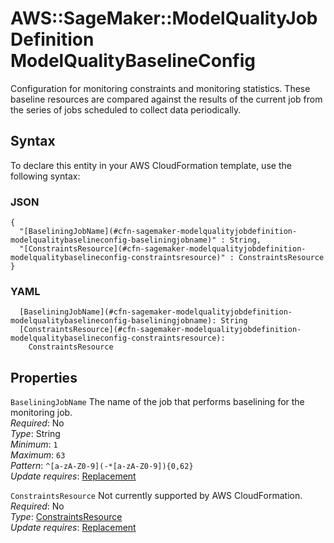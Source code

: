# AWS::SageMaker::ModelQualityJobDefinition ModelQualityBaselineConfig<a name="aws-properties-sagemaker-modelqualityjobdefinition-modelqualitybaselineconfig"></a>

Configuration for monitoring constraints and monitoring statistics\. These baseline resources are compared against the results of the current job from the series of jobs scheduled to collect data periodically\.

## Syntax<a name="aws-properties-sagemaker-modelqualityjobdefinition-modelqualitybaselineconfig-syntax"></a>

To declare this entity in your AWS CloudFormation template, use the following syntax:

### JSON<a name="aws-properties-sagemaker-modelqualityjobdefinition-modelqualitybaselineconfig-syntax.json"></a>

```
{
  "[BaseliningJobName](#cfn-sagemaker-modelqualityjobdefinition-modelqualitybaselineconfig-baseliningjobname)" : String,
  "[ConstraintsResource](#cfn-sagemaker-modelqualityjobdefinition-modelqualitybaselineconfig-constraintsresource)" : ConstraintsResource
}
```

### YAML<a name="aws-properties-sagemaker-modelqualityjobdefinition-modelqualitybaselineconfig-syntax.yaml"></a>

```
  [BaseliningJobName](#cfn-sagemaker-modelqualityjobdefinition-modelqualitybaselineconfig-baseliningjobname): String
  [ConstraintsResource](#cfn-sagemaker-modelqualityjobdefinition-modelqualitybaselineconfig-constraintsresource): 
    ConstraintsResource
```

## Properties<a name="aws-properties-sagemaker-modelqualityjobdefinition-modelqualitybaselineconfig-properties"></a>

`BaseliningJobName`  <a name="cfn-sagemaker-modelqualityjobdefinition-modelqualitybaselineconfig-baseliningjobname"></a>
The name of the job that performs baselining for the monitoring job\.  
*Required*: No  
*Type*: String  
*Minimum*: `1`  
*Maximum*: `63`  
*Pattern*: `^[a-zA-Z0-9](-*[a-zA-Z0-9]){0,62}`  
*Update requires*: [Replacement](https://docs.aws.amazon.com/AWSCloudFormation/latest/UserGuide/using-cfn-updating-stacks-update-behaviors.html#update-replacement)

`ConstraintsResource`  <a name="cfn-sagemaker-modelqualityjobdefinition-modelqualitybaselineconfig-constraintsresource"></a>
Not currently supported by AWS CloudFormation\.  
*Required*: No  
*Type*: [ConstraintsResource](aws-properties-sagemaker-modelqualityjobdefinition-constraintsresource.md)  
*Update requires*: [Replacement](https://docs.aws.amazon.com/AWSCloudFormation/latest/UserGuide/using-cfn-updating-stacks-update-behaviors.html#update-replacement)
